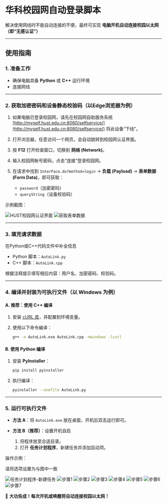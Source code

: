# 华科校园网自动登录脚本

解决使用网线时不能自动连接的不便，最终可实现 **电脑开机自动连接校园以太网（即“无感认证”）**

---

## 使用指南

### 1. 准备工作

* 确保电脑具备 **Python** 或 **C++** 运行环境
* 连接网线

---

### 2. 获取加密密码和设备静态校验码（以Edge浏览器为例）

1. 如果电脑已登录校园网，请先在校园网自助服务系统 [http://myself.hust.edu.cn:8080/selfservice/](http://myself.hust.edu.cn:8080/selfservice/) 将此设备“下线”。
2. 打开浏览器，任意访问一个网页，会自动跳转到校园网认证界面。
3. 按 **F12** 打开检查窗口，切换到 **网络 (Network)**。
4. 输入校园网帐号密码，点击“连接”登录校园网。
5. 在请求中找到 `InterFace.do?method=login` → **负载 (Payload)** → **表单数据 (Form Data)**，即可获取：

   * `password`（加密密码）
   * `queryString`（设备校验码）

示例截图：

![HUST校园网认证界面](https://github.com/user-attachments/assets/d40d7396-ea97-425e-9200-e917c9ada3cc)
![获取表单数据](https://github.com/user-attachments/assets/65930177-1e38-47df-b364-43e64fbaf314)

---

### 3. 填充请求数据

在Python或C++代码文件中补全信息

* Python 脚本：`AutoLink.py`
* C++ 脚本：`AutoLink.cpp`

根据注释提示填写相应内容：用户名、加密密码、校验码。

---

### 4. 编译并封装为可执行文件（以 Windows 为例）

#### A. 推荐：使用 C++ 编译

1. 安装 [cURL 库](https://curl.se/windows/)，并配置到环境变量。
2. 使用以下命令编译：

   ```bash
   g++ -o AutoLink.exe AutoLink.cpp -mwindows -lcurl
   ```

#### B. 使用 Python 编译

1. 安装 **PyInstaller**：

   ```bash
   pip install pyinstaller
   ```
2. 执行编译：

   ```bash
   pyinstaller --onefile AutoLink.py
   ```

---

### 5. 运行可执行文件

* **方法 A**：将 `AutoLink.exe` 放在桌面，开机后双击运行即可。
* **方法 B（推荐）**：设置开机自启

  1. 将程序放至合适目录。
  2. 打开 **任务计划程序**，新建任务并添加启动项。

操作示例：

请将选项设置为与图中一致

![任务计划程序-新建任务](https://github.com/user-attachments/assets/21ad74ea-5b68-42ad-bbe9-50f3d8ef13f8)
![步骤1](https://github.com/user-attachments/assets/e3049b05-39bd-446e-b7d4-0161cb8348c7)
![步骤2](https://github.com/user-attachments/assets/6cb4c7d3-cd74-4e11-8278-d3f979b50ede)
![步骤3](https://github.com/user-attachments/assets/88563e75-6624-4e48-b5b3-07c3f141214c)
![步骤4](https://github.com/user-attachments/assets/e45ceb64-1e36-4bb2-88e6-c32173632b8e)
![步骤5](https://github.com/user-attachments/assets/478c03ba-3bdc-40c7-8100-7d75162e46cb)
![步骤6](https://github.com/user-attachments/assets/ae0efb9c-a216-49ad-a963-8e76151288f7)
![步骤7](https://github.com/user-attachments/assets/1ecc10dd-0749-44e2-9c50-961f116de7b3)

🎉 **大功告成！每次开机或唤醒将自动连接校园以太网！**
